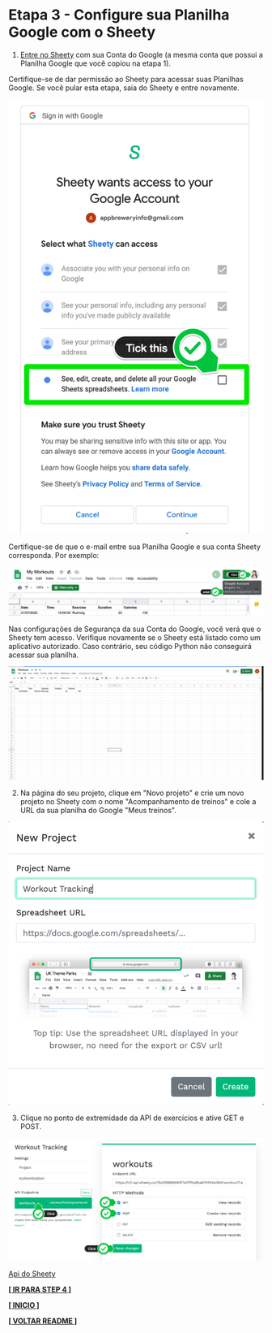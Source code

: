 # Etapa 3 - Configure sua Planilha Google com o Sheety

1. [Entre no Sheety](https://sheety.co/) com sua Conta do Google (a mesma conta que possui a Planilha Google que você copiou na etapa 1).

Certifique-se de dar permissão ao Sheety para acessar suas Planilhas Google. Se você pular esta etapa, saia do Sheety e entre novamente.

![img06](image06.png)

Certifique-se de que o e-mail entre sua Planilha Google e sua conta Sheety corresponda. Por exemplo:

![img07](image07.png)

Nas configurações de Segurança da sua Conta do Google, você verá que o Sheety tem acesso. Verifique novamente se o Sheety está listado como um aplicativo autorizado. Caso contrário, seu código Python não conseguirá acessar sua planilha.

![img08](image08.png)

2. Na página do seu projeto, clique em "Novo projeto" e crie um novo projeto no Sheety com o nome "Acompanhamento de treinos" e cole a URL da sua planilha do Google "Meus treinos".

![img09](image09.png)

3. Clique no ponto de extremidade da API de exercícios e ative GET e POST.

![img10](image10.png)

[Api do Sheety](https://sheety.co/)

[**[ IR PARA STEP 4 ]**](step4.md)

[**[ INICIO ]**](#etapa-3---configure-sua-planilha-google-com-o-sheety)

[**[ VOLTAR README ]**](../README.md)
